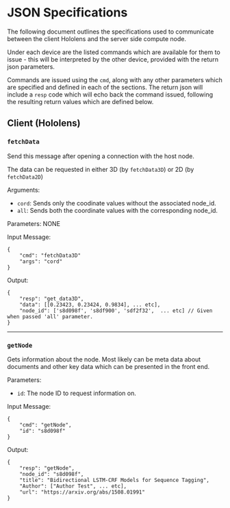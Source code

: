 # JSON Specifications

The following document outlines the specifications used to communicate between the 
client Hololens and the server side compute node.

Under each device are the listed commands which are available for them to issue - 
this will be interpreted by the other device, provided with the return json parameters.

Commands are issued using the `cmd`, along with any other parameters which are specified 
and defined in each of the sections. The return json will include a `resp` code which will
echo back the command issued, following the resulting return values which are defined below.

## Client (Hololens)

### `fetchData`
Send this message after opening a connection with the host node.

The data can be requested in either 3D (by `fetchData3D`) or 2D (by `fetchData2D`)

Arguments:
* `cord`: Sends only the coodinate values without the associated node_id.
* `all`: Sends both the coordinate values with the corresponding node_id.

Parameters: NONE

Input Message:

	{ 
		"cmd": "fetchData3D" 
		"args": "cord"
	}

Output:
	
	{
		"resp": "get_data3D",
		"data": [[0.23423, 0.23424, 0.9834], ... etc],
		"node_id": ['s8d098f', 's8df900', 'sdf2f32',  ... etc] // Given when passed 'all' parameter.
	}

---
### `getNode`
Gets information about the node. Most likely can be meta data about documents and other key data 
which can be presented in the front end.

Parameters:
* `id`: The node ID to request information on.

Input Message:

	{
		"cmd": "getNode",
		"id": "s8d098f"
	}

Output:

	{
		"resp": "getNode",	
		"node_id": "s8d098f",
		"title": "Bidirectional LSTM-CRF Models for Sequence Tagging",
		"Author": ["Author Test", ... etc],
		"url": "https://arxiv.org/abs/1508.01991"
	}

